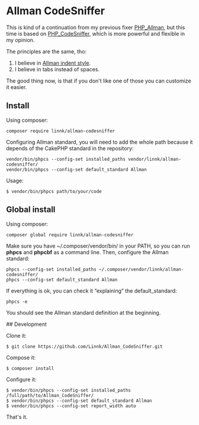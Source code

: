 # Allman CodeSniffer

This is kind of a continuation from my previous fixer [PHP_Allman](https://github.com/Linnk/PHP-Allman), but this time is based on [PHP_CodeSniffer](https://github.com/squizlabs/PHP_CodeSniffer), which is more powerful and flexible in my opinion.

The principles are the same, tho:

1. I believe in [Allman indent style](https://en.wikipedia.org/wiki/Indent_style#Allman_style).
2. I believe in tabs instead of spaces.

The good thing now, is that if you don't like one of those you can customize it easier.


## Install

Using composer:

```
composer require linnk/allman-codesniffer
```

Configuring Allman standard, you will need to add the whole path because it depends of the CakePHP standard in the repository:

```
vendor/bin/phpcs --config-set installed_paths vendor/linnk/allman-codesniffer/
vendor/bin/phpcs --config-set default_standard Allman
```

Usage:

```
$ vendor/bin/phpcs path/to/your/code
```


## Global install

Using composer:

```
composer global require linnk/allman-codesniffer
```

Make sure you have ~/.composer/vendor/bin/ in your PATH, so you can run **phpcs** and **phpcbf** as a command line. Then, configure the Allman standard:

```
phpcs --config-set installed_paths ~/.composer/vendor/linnk/allman-codesniffer/
phpcs --config-set default_standard Allman
```

If everything is ok, you can check it “explaining” the default_standard:

```
phpcs -e
```

You should see the Allman standard definition at the beginning.


## Development

Clone it:

```
$ git clone https://github.com/Linnk/Allman_CodeSniffer.git
```

Compose it:

```
$ composer install
```

Configure it:

```
$ vendor/bin/phpcs --config-set installed_paths /full/path/to/Allman_CodeSniffer/
$ vendor/bin/phpcs --config-set default_standard Allman
$ vendor/bin/phpcs --config-set report_width auto
```

That's it.
